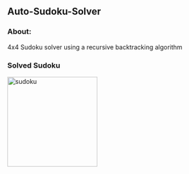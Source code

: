 ## Auto-Sudoku-Solver

### About:
4x4 Sudoku solver using a recursive backtracking algorithm

### Solved Sudoku

<img width="204" alt="sudoku" src="https://user-images.githubusercontent.com/27514948/160003009-cbbaef71-2d51-4dc4-aa5b-153f5bf7f199.png">

